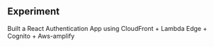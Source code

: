 ## Experiment
Built a React Authentication App using CloudFront + Lambda Edge + Cognito + Aws-amplify
